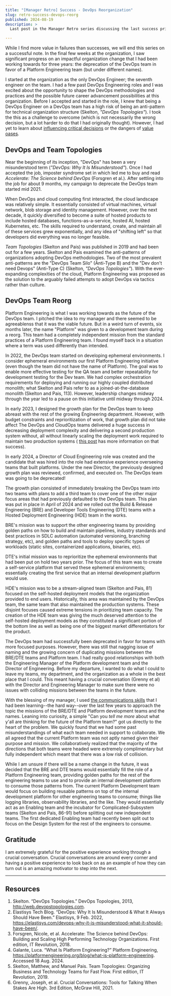 ```yaml
---
title: "[Manager Retro] Success - DevOps Reorganization"
slug: retro-success-devops-reorg
published: 2024-08-19
description: >
  Last post in the Manager Retro series discussing the last success prior to departure.

---
```


While I find more value in failures than successes, we will end this series on a successful note.
In the final few weeks at the organization, I saw significant progress on an impactful organization
change that I had been working towards for three years: the deprecation of the DevOps team in favor
of a Platform Engineering team (but under different names).

I started at the organization as the only DevOps Engineer; the seventh engineer on the team. I had a
few past DevOps Engineering roles and I was excited about the opportunity to shape the DevOps
methodologies and practices and the possible future career advancement possibilities at this
organization. Before I accepted and started in the role, I knew that being a DevOps Engineer on a
DevOps team has a high risk of being an anti-pattern for technical organization structure (Skelton,
_"DevOps Topologies"_). I took the this as a challenge to overcome (which is not necessarily the
wrong decision, but a lot harder to do that I had originally thought).  However, I had yet to learn
about [influencing critical decisions](./posts/retro-failure-influence-critical-decisions) or the
dangers of [value oases](./posts/retro-failure-value-oasis). 

## DevOps and Team Topologies

Near the beginning of its inception, "DevOps" has been a very misunderstood term (_"DevOps: Why It
Is Misunderstood"_). Once I had accepted the job, imposter syndrome set in which led me to buy and
read _Accelerate: The Science behind DevOps_ (Forsgren et al.). After settling into the job for
about 9 months, my campaign to deprecate the DevOps team started mid 2021. 

When DevOps and cloud computing first interacted, the cloud landscape was relatively simple. It
essentially consisted of virtual machines, virtual network, blob storage and identity management.
However, over the next decade, it quickly diversified to become a suite of hosted products to
include hosted databases, functions-as-a-service, hosted AI, hosted Kubernetes, etc. The skills
required to understand, create, and maintain all of these services grew exponentially, and any idea
of "shifting left" so that developers did everything was no longer feasible.

_Team Topologies_ (Skelton and Pais) was published in 2019 and had been out for a few years. Skelton
and Pais examined the anti-patterns of organizations adopting DevOps methodologies. Two of the most
prevalent anti-patterns are the "DevOps Team Silo" (Anti-Type B) and the "Dev don't need Devops"
(Anti-Type C) (Skelton, _"DevOps Topologies"_). With the ever-expanding complexities of the cloud,
Platform Engineering was proposed as the solution to the arguably failed attempts to adopt DevOps
via tactics rather than culture. 

## DevOps Team Reorg

Platform Engineering is what I was working towards as the future of the DevOps team. I pitched the
idea to my manager and there seemed to be agreeablenss that it was the viable future. But in a weird
turn of events, six months later, the name "Platform" was given to a development team during a
reorg. This team had a completely independent mission from the standard practices of a Platform
Engineering team. I found myself back in a situation where a term was used differently than
intended.

In 2022, the DevOps team started on developing ephemeral environments. I consider ephemeral
environments our first Platform Engineering initiative (even though the team did not have the name
of Platform). The goal was to enable more effective testing for the QA team and better repeatability
for development testing for the Dev team. We had complex orchestration requirements for deploying
and running our highly coupled distributed monolith; what Skelton and Pais refer to as a
joined-at-the-database monolith (Skelton and Pais, 113). However, leadership changes midway through
the year led to a pause on this initiative until midway through 2024. 

In early 2023, I designed the growth plan for the DevOps team to keep abreast with the rest of the
growing Engineering department. However, with budget constraints and reprioritization of work, that
growth plan did not take affect The DevOps and CloudOps teams delivered a huge success in decreasing
deployment complexity and delivering a second production system without, all without linearly
scaling the deployment work required to maintain two production systems (
[this post](retro-success-deployment-complexity-reduction) has more information on that success).

In early 2024, a Director of Cloud Engineering role was created and the candidate that was hired
into the role had extensive experience overseeing teams that built platforms. Under the new
Director, the previously designed growth plan was reviewed, confirmed, and executed on. The DevOps
team was going to be deprecated!

The growth plan consisted of immediately breaking the DevOps team into two teams with plans to
add a third team to cover one of the other major focus areas that had previously defaulted to the
DevOps team. This plan was put in place in April of 2024 and we rolled out the Build & Release
Engineering (BRE) and Developer Tools Engineering (DTE) teams with a Hosted Deployment Engineering
(HDE) team in the works. 

BRE's mission was to support the other engineering teams by providing golden paths on how to build
and maintain pipelines, industry standards and best practices in SDLC automation (automated
versioning, branching strategy, etc), and golden paths and tools to deploy specific types of
workloads (static sites, containerized applications, binaries, etc). 

DTE's initial mission was to reprioritize the ephemeral environments that had been put on hold two
years prior. The focus of this team was to create a self-service platform that served these
ephemeral environments; essentially creating the first service that an internal development platform
would use.

HDE's mission was to be a stream-aligned team (Skelton and Pais, 81) focused on the self-hosted
deployment models that the organization provided to end users. Historically, this area was
maintained by the DevOps team, the same team that also maintained the production systems. These
disjoint focuses caused extreme tensions in prioritizing team capacity. The creation of the HDE team
was giving the much deserved attention to the self-hosted deployment models as they constituted a
significant portion of the bottom line as well as being one of the biggest market differentiators
for the product.

The DevOps team had successfully been deprecated in favor for teams with more focused purposes.
However, there was still that nagging issue of naming and the growing concern of duplicating
missions between the BRE/DTE teams and Platform team. I had really good relationships with both
the Engineering Manager of the Platform development team and the Director of Engineering. Before my
departure, I wanted to do what I could to leave my teams, my department, and the organization as a
whole in the best place that I could. This meant having a crucial conversation (Grenny et al) with
the Director and Engineering Manager to make sure there were no issues with colliding missions
between the teams in the future.

With the blessing of my manager, I used
[the communications skills](./posts/understanding-and-influence) that I had been learning--the hard
way--over the last few years to approach the topic the missions of the BRE/DTE and Platform
development teams and the names. Leaning into curiosity, a simple "Can you _tell me more_ about what
y'all are thinking for the future of the Platform team?" got us directly to the heart of the
problem. We quickly found that we had some past misunderstandings of what each team needed in
support to collaborate. We all agreed that the current Platform team was not aptly named given their
purpose and mission. We collaboratively realized that the majority of the directions that both
teams were headed were extremely complimentary but fully independent which meant that there was a
low risk of collision.

While I am unsure if there will be a name change in the future, it was decided that the BRE and DTE
teams would essentially fill the role of a Platform Engineering team, providing golden paths for
the rest of the engineering teams to use and to provide an internal development platform to consume
those patterns from. The current Platform Development team would focus on building reusable patterns
on top of the internal development platform for other engineering teams to consume; things like
logging libraries, observability libraries, and the like. They would essentially act as an Enabling
team and the incubator for Complicated-Subsystem teams (Skelton and Pais, 86-91) before splitting
out new independent teams. The first dedicated Enabling team had recently been split out to focus on
the Design System for the rest of the engineers to consume.


## Gratitude

I am extremely grateful for the positive experience working through a crucial conversation. Crucial
conversations are around every corner and having a positive experience to look back on as an example
of how they can turn out is an amazing motivator to step into the next.


---

## Resources

1. Skelton. “DevOps Topologies.” DevOps Topologies, 2013, http://web.devopstopologies.com.
2. Elastisys Tech Blog. “DevOps: Why It Is Misunderstood & What It Always Should Have Been.” Elastisys, 9 Feb. 2022, https://elastisys.com/devops-why-it-is-misunderstood-what-it-should-have-been/.
3. Forsgren, Nicole, et al. Accelerate: The Science behind DevOps: Building and Scaling High Performing Technology Organizations. First edition, IT Revolution, 2018.
4. Galante, Luca. “What Is Platform Engineering?” Platform Engineering, https://platformengineering.org/blog/what-is-platform-engineering. Accessed 18 Aug. 2024.
5. Skelton, Matthew, and Manuel Pais. Team Topologies: Organizing Business and Technology Teams for Fast Flow. First edition, IT Revolution, 2019.
6. Grenny, Joseph, et al. Crucial Conversations: Tools for Talking When Stakes Are High. 3rd Edition, McGraw Hill, 2021.


